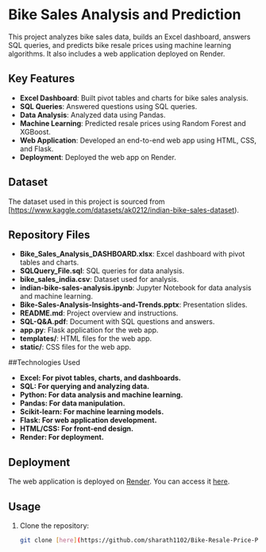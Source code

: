 # Bike Sales Analysis and Prediction

This project analyzes bike sales data, builds an Excel dashboard, answers SQL queries, and predicts bike resale prices using machine learning algorithms. It also includes a web application deployed on Render.

## Key Features
- **Excel Dashboard**: Built pivot tables and charts for bike sales analysis.
- **SQL Queries**: Answered questions using SQL queries.
- **Data Analysis**: Analyzed data using Pandas.
- **Machine Learning**: Predicted resale prices using Random Forest and XGBoost.
- **Web Application**: Developed an end-to-end web app using HTML, CSS, and Flask.
- **Deployment**: Deployed the web app on Render.

## Dataset
The dataset used in this project is sourced from [https://www.kaggle.com/datasets/ak0212/indian-bike-sales-dataset).

## Repository Files
- **Bike_Sales_Analysis_DASHBOARD.xlsx**: Excel dashboard with pivot tables and charts.
- **SQLQuery_File.sql**: SQL queries for data analysis.
- **bike_sales_india.csv**: Dataset used for analysis.
- **indian-bike-sales-analysis.ipynb**: Jupyter Notebook for data analysis and machine learning.
- **Bike-Sales-Analysis-Insights-and-Trends.pptx**: Presentation slides.
- **README.md**: Project overview and instructions.
- **SQL-Q&A.pdf**: Document with SQL questions and answers.
- **app.py**: Flask application for the web app.
- **templates/**: HTML files for the web app.
- **static/**: CSS files for the web app.

##Technologies Used
- **Excel: For pivot tables, charts, and dashboards.**
- **SQL: For querying and analyzing data.**
- **Python: For data analysis and machine learning.**
- **Pandas: For data manipulation.**
- **Scikit-learn: For machine learning models.**
- **Flask: For web application development.**
- **HTML/CSS: For front-end design.**
- **Render: For deployment.**

## Deployment
The web application is deployed on [Render](https://render.com/). You can access it [here]([insert-your-render-app-link](https://bike-resale-price-prediction-system.onrender.com/)).

## Usage
1. Clone the repository:
   ```bash
   git clone [here](https://github.com/sharath1102/Bike-Resale-Price-Prediction)
